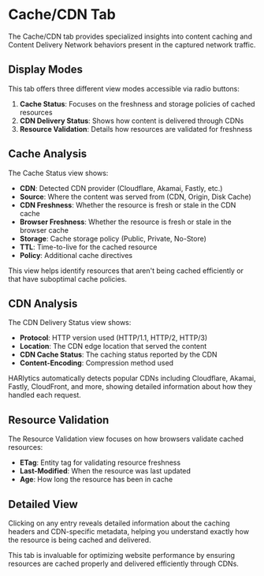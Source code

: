 # Cache/CDN Tab

The Cache/CDN tab provides specialized insights into content caching and Content Delivery Network behaviors present in the captured network traffic.

## Display Modes

This tab offers three different view modes accessible via radio buttons:

1. **Cache Status**: Focuses on the freshness and storage policies of cached resources
2. **CDN Delivery Status**: Shows how content is delivered through CDNs
3. **Resource Validation**: Details how resources are validated for freshness

## Cache Analysis

The Cache Status view shows:

- **CDN**: Detected CDN provider (Cloudflare, Akamai, Fastly, etc.)
- **Source**: Where the content was served from (CDN, Origin, Disk Cache)
- **CDN Freshness**: Whether the resource is fresh or stale in the CDN cache
- **Browser Freshness**: Whether the resource is fresh or stale in the browser cache
- **Storage**: Cache storage policy (Public, Private, No-Store)
- **TTL**: Time-to-live for the cached resource
- **Policy**: Additional cache directives

This view helps identify resources that aren't being cached efficiently or that have suboptimal cache policies.

## CDN Analysis

The CDN Delivery Status view shows:

- **Protocol**: HTTP version used (HTTP/1.1, HTTP/2, HTTP/3)
- **Location**: The CDN edge location that served the content
- **CDN Cache Status**: The caching status reported by the CDN
- **Content-Encoding**: Compression method used

HARlytics automatically detects popular CDNs including Cloudflare, Akamai, Fastly, CloudFront, and more, showing detailed information about how they handled each request.

## Resource Validation

The Resource Validation view focuses on how browsers validate cached resources:

- **ETag**: Entity tag for validating resource freshness
- **Last-Modified**: When the resource was last updated
- **Age**: How long the resource has been in cache

## Detailed View

Clicking on any entry reveals detailed information about the caching headers and CDN-specific metadata, helping you understand exactly how the resource is being cached and delivered.

This tab is invaluable for optimizing website performance by ensuring resources are cached properly and delivered efficiently through CDNs.